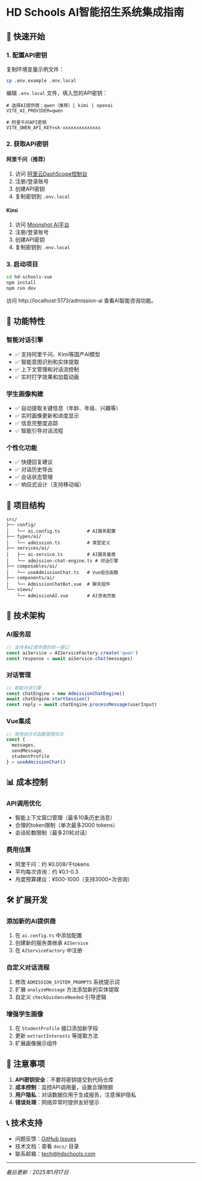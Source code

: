 # HD Schools AI智能招生系统集成指南

## 🚀 快速开始

### 1. 配置API密钥

复制环境变量示例文件：
```bash
cp .env.example .env.local
```

编辑 `.env.local` 文件，填入您的API密钥：
```env
# 选择AI提供商：qwen（推荐）| kimi | openai
VITE_AI_PROVIDER=qwen

# 阿里千问API密钥
VITE_QWEN_API_KEY=sk-xxxxxxxxxxxxxx
```

### 2. 获取API密钥

#### 阿里千问（推荐）
1. 访问 [阿里云DashScope控制台](https://dashscope.console.aliyun.com/)
2. 注册/登录账号
3. 创建API密钥
4. 复制密钥到 `.env.local`

#### Kimi
1. 访问 [Moonshot AI平台](https://platform.moonshot.cn/)
2. 注册/登录账号
3. 创建API密钥
4. 复制密钥到 `.env.local`

### 3. 启动项目

```bash
cd hd-schools-vue
npm install
npm run dev
```

访问 http://localhost:5173/admission-ai 查看AI智能咨询功能。

## 🎯 功能特性

### 智能对话引擎
- ✅ 支持阿里千问、Kimi等国产AI模型
- ✅ 智能意图识别和实体提取
- ✅ 上下文管理和对话流控制
- ✅ 实时打字效果和加载动画

### 学生画像构建
- ✅ 自动提取关键信息（年龄、年级、兴趣等）
- ✅ 实时画像更新和进度显示
- ✅ 信息完整度追踪
- ✅ 智能引导对话流程

### 个性化功能
- ✅ 快捷回复建议
- ✅ 对话历史导出
- ✅ 会话状态管理
- ✅ 响应式设计（支持移动端）

## 📁 项目结构

```
src/
├── config/
│   └── ai.config.ts          # AI服务配置
├── types/ai/
│   └── admission.ts          # 类型定义
├── services/ai/
│   ├── ai-service.ts         # AI服务基类
│   └── admission-chat-engine.ts # 对话引擎
├── composables/ai/
│   └── useAdmissionChat.ts   # Vue组合函数
├── components/ai/
│   └── AdmissionChatBot.vue  # 聊天组件
└── views/
    └── AdmissionAI.vue       # AI咨询页面
```

## 🔧 技术架构

### AI服务层
```typescript
// 支持多AI提供商的统一接口
const aiService = AIServiceFactory.create('qwen')
const response = await aiService.chat(messages)
```

### 对话管理
```typescript
// 智能对话引擎
const chatEngine = new AdmissionChatEngine()
await chatEngine.startSession()
const reply = await chatEngine.processMessage(userInput)
```

### Vue集成
```typescript
// 使用组合式函数管理状态
const { 
  messages, 
  sendMessage, 
  studentProfile 
} = useAdmissionChat()
```

## 📊 成本控制

### API调用优化
- 智能上下文窗口管理（最多10条历史消息）
- 合理的token限制（单次最多2000 tokens）
- 会话轮数限制（最多20轮对话）

### 费用估算
- 阿里千问：约 ¥0.008/千tokens
- 平均每次咨询：约 ¥0.1-0.3
- 月度预算建议：¥500-1000（支持3000+次咨询）

## 🛠️ 扩展开发

### 添加新的AI提供商
1. 在 `ai.config.ts` 中添加配置
2. 创建新的服务类继承 `AIService`
3. 在 `AIServiceFactory` 中注册

### 自定义对话流程
1. 修改 `ADMISSION_SYSTEM_PROMPTS` 系统提示词
2. 扩展 `analyzeMessage` 方法添加新的实体提取
3. 自定义 `checkGuidanceNeeded` 引导逻辑

### 增强学生画像
1. 在 `StudentProfile` 接口添加新字段
2. 更新 `extractInterests` 等提取方法
3. 扩展画像展示组件

## 🚨 注意事项

1. **API密钥安全**：不要将密钥提交到代码仓库
2. **成本控制**：监控API调用量，设置合理限额
3. **用户隐私**：对话数据仅用于生成报告，注意保护隐私
4. **错误处理**：网络异常时提供友好提示

## 📞 技术支持

- 问题反馈：[GitHub Issues](https://github.com/hdschools/bi-portal/issues)
- 技术文档：查看 `docs/` 目录
- 联系邮箱：tech@hdschools.com

---

*最后更新：2025年1月17日*